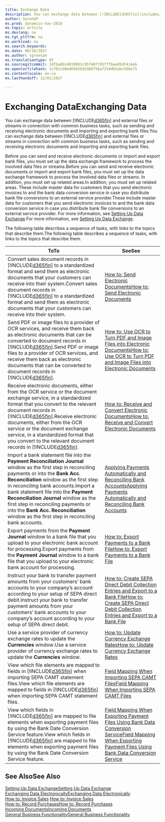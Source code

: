 ```yaml
---
title: Exchange Data
description: You can exchange data between [!INCLUDE[d365fin](includes/d365fin_md.md)] and external files or streams in connection with common business tasks, such as sending and receiving electronic documents and importing and exporting bank files.
author: SorenGP
ms.prod: dynamics-nav-2018
ms.topic: article
ms.devlang: na
ms.tgt_pltfrm: na
ms.workload: na
ms.search.keywords: 
ms.date: 08/18/2017
ms.author: sgroespe
ms.translationtype: HT
ms.sourcegitcommit: 1dfba8b14019991c95f40ffd5f7fbaed5df414eb
ms.openlocfilehash: 1cf62cb0e4656593d380756af310db5abc586e71
ms.contentlocale: en-ca
ms.lasthandoff: 12/01/2017

---
```

# <a name="exchanging-data"></a><span data-ttu-id="b7172-103">Exchanging Data</span><span class="sxs-lookup"><span data-stu-id="b7172-103">Exchanging Data</span></span>
<span data-ttu-id="b7172-104">You can exchange data between [!INCLUDE[d365fin](includes/d365fin_md.md)] and external files or streams in connection with common business tasks, such as sending and receiving electronic documents and importing and exporting bank files.</span><span class="sxs-lookup"><span data-stu-id="b7172-104">You can exchange data between [!INCLUDE[d365fin](includes/d365fin_md.md)] and external files or streams in connection with common business tasks, such as sending and receiving electronic documents and importing and exporting bank files.</span></span>  

<span data-ttu-id="b7172-105">Before you can send and receive electronic documents or import and export bank files, you must set up the data exchange framework to process the involved data files or streams.</span><span class="sxs-lookup"><span data-stu-id="b7172-105">Before you can send and receive electronic documents or import and export bank files, you must set up the data exchange framework to process the involved data files or streams.</span></span> <span data-ttu-id="b7172-106">In addition, you must set up related areas.</span><span class="sxs-lookup"><span data-stu-id="b7172-106">In addition, you must set up related areas.</span></span> <span data-ttu-id="b7172-107">These include master data for customers that you send electronic invoices to and the bank data conversion service in case you distribute bank file conversions to an external service provider.</span><span class="sxs-lookup"><span data-stu-id="b7172-107">These include master data for customers that you send electronic invoices to and the bank data conversion service in case you distribute bank file conversions to an external service provider.</span></span> <span data-ttu-id="b7172-108">For more information, see [Setting Up Data Exchange](across-set-up-data-exchange.md).</span><span class="sxs-lookup"><span data-stu-id="b7172-108">For more information, see [Setting Up Data Exchange](across-set-up-data-exchange.md).</span></span>  

 <span data-ttu-id="b7172-109">The following table describes a sequence of tasks, with links to the topics that describe them.</span><span class="sxs-lookup"><span data-stu-id="b7172-109">The following table describes a sequence of tasks, with links to the topics that describe them.</span></span>  

|<span data-ttu-id="b7172-110">**To**</span><span class="sxs-lookup"><span data-stu-id="b7172-110">**To**</span></span>|<span data-ttu-id="b7172-111">**See**</span><span class="sxs-lookup"><span data-stu-id="b7172-111">**See**</span></span>|  
|------------|-------------|  
|<span data-ttu-id="b7172-112">Convert sales document records in [!INCLUDE[d365fin](includes/d365fin_md.md)] to a standardized format and send them as electronic documents that your customers can receive into their system.</span><span class="sxs-lookup"><span data-stu-id="b7172-112">Convert sales document records in [!INCLUDE[d365fin](includes/d365fin_md.md)] to a standardized format and send them as electronic documents that your customers can receive into their system.</span></span>|[<span data-ttu-id="b7172-113">How to: Send Electronic Documents</span><span class="sxs-lookup"><span data-stu-id="b7172-113">How to: Send Electronic Documents</span></span>](sales-how-to-send-electronic-documents.md)|  
|<span data-ttu-id="b7172-114">Send PDF or image files to a provider of OCR services, and receive them back as electronic documents that can be converted to document records in [!INCLUDE[d365fin](includes/d365fin_md.md)].</span><span class="sxs-lookup"><span data-stu-id="b7172-114">Send PDF or image files to a provider of OCR services, and receive them back as electronic documents that can be converted to document records in [!INCLUDE[d365fin](includes/d365fin_md.md)].</span></span>|[<span data-ttu-id="b7172-115">How to: Use OCR to Turn PDF and Image Files into Electronic Documents</span><span class="sxs-lookup"><span data-stu-id="b7172-115">How to: Use OCR to Turn PDF and Image Files into Electronic Documents</span></span>](across-how-use-ocr-pdf-images-files.md)|  
|<span data-ttu-id="b7172-116">Receive electronic documents, either from the OCR service or the document exchange service, in a standardized format that you convert to the relevant document records in [!INCLUDE[d365fin](includes/d365fin_md.md)].</span><span class="sxs-lookup"><span data-stu-id="b7172-116">Receive electronic documents, either from the OCR service or the document exchange service, in a standardized format that you convert to the relevant document records in [!INCLUDE[d365fin](includes/d365fin_md.md)].</span></span>|[<span data-ttu-id="b7172-117">How to: Receive and Convert Electronic Documents</span><span class="sxs-lookup"><span data-stu-id="b7172-117">How to: Receive and Convert Electronic Documents</span></span>](purchasing-how-to-receive-and-convert-electronic-documents.md)|  
|<span data-ttu-id="b7172-118">Import a bank statement file into the **Payment Reconciliation Journal** window as the first step in reconciling payments or into the **Bank Acc. Reconciliation** window as the first step in reconciling bank accounts.</span><span class="sxs-lookup"><span data-stu-id="b7172-118">Import a bank statement file into the **Payment Reconciliation Journal** window as the first step in reconciling payments or into the **Bank Acc. Reconciliation** window as the first step in reconciling bank accounts.</span></span>|[<span data-ttu-id="b7172-119">Applying Payments Automatically and Reconciling Bank Accounts</span><span class="sxs-lookup"><span data-stu-id="b7172-119">Applying Payments Automatically and Reconciling Bank Accounts</span></span>](receivables-apply-payments-auto-reconcile-bank-accounts.md)|  
|<span data-ttu-id="b7172-120">Export payments from the **Payment Journal** window to a bank file that you upload to your electronic bank account for processing.</span><span class="sxs-lookup"><span data-stu-id="b7172-120">Export payments from the **Payment Journal** window to a bank file that you upload to your electronic bank account for processing.</span></span>|[<span data-ttu-id="b7172-121">How to: Export Payments to a Bank File</span><span class="sxs-lookup"><span data-stu-id="b7172-121">How to: Export Payments to a Bank File</span></span>](payables-how-export-payments-bank-file.md)|  
|<span data-ttu-id="b7172-122">Instruct your bank to transfer payment amounts from your customers’ bank accounts to your company’s account according to your setup of SEPA direct debit.</span><span class="sxs-lookup"><span data-stu-id="b7172-122">Instruct your bank to transfer payment amounts from your customers’ bank accounts to your company’s account according to your setup of SEPA direct debit.</span></span>|[<span data-ttu-id="b7172-123">How to: Create SEPA Direct Debit Collection Entries and Export to a Bank File</span><span class="sxs-lookup"><span data-stu-id="b7172-123">How to: Create SEPA Direct Debit Collection Entries and Export to a Bank File</span></span>](finance-how-create-sepa-direct-debit-collection-entries-export-bank-file.md)|  
|<span data-ttu-id="b7172-124">Use a service provider of currency exchange rates to update the **Currencies** window.</span><span class="sxs-lookup"><span data-stu-id="b7172-124">Use a service provider of currency exchange rates to update the **Currencies** window.</span></span>|[<span data-ttu-id="b7172-125">How to: Update Currency Exchange Rates</span><span class="sxs-lookup"><span data-stu-id="b7172-125">How to: Update Currency Exchange Rates</span></span>](finance-how-update-currencies.md)|  
|<span data-ttu-id="b7172-126">View which file elements are mapped to fields in [!INCLUDE[d365fin](includes/d365fin_md.md)] when importing SEPA CAMT statement files.</span><span class="sxs-lookup"><span data-stu-id="b7172-126">View which file elements are mapped to fields in [!INCLUDE[d365fin](includes/d365fin_md.md)] when importing SEPA CAMT statement files.</span></span>|[<span data-ttu-id="b7172-127">Field Mapping When Importing SEPA CAMT Files</span><span class="sxs-lookup"><span data-stu-id="b7172-127">Field Mapping When Importing SEPA CAMT Files</span></span>](across-field-mapping-when-importing-sepa-camt-files.md)|  
|<span data-ttu-id="b7172-128">View which fields in [!INCLUDE[d365fin](includes/d365fin_md.md)] are mapped to file elements when exporting payment files by using the Bank Date Conversion Service feature.</span><span class="sxs-lookup"><span data-stu-id="b7172-128">View which fields in [!INCLUDE[d365fin](includes/d365fin_md.md)] are mapped to file elements when exporting payment files by using the Bank Date Conversion Service feature.</span></span>|[<span data-ttu-id="b7172-129">Field Mapping When Exporting Payment Files Using Bank Data Conversion Service</span><span class="sxs-lookup"><span data-stu-id="b7172-129">Field Mapping When Exporting Payment Files Using Bank Data Conversion Service</span></span>](across-field-mapping-when-exporting-payment-files-using-bank-data-conversion-service.md)|  

## <a name="see-also"></a><span data-ttu-id="b7172-130">See Also</span><span class="sxs-lookup"><span data-stu-id="b7172-130">See Also</span></span>  
[<span data-ttu-id="b7172-131">Setting Up Data Exchange</span><span class="sxs-lookup"><span data-stu-id="b7172-131">Setting Up Data Exchange</span></span>](across-set-up-data-exchange.md)  
[<span data-ttu-id="b7172-132">Exchanging Data Electronically</span><span class="sxs-lookup"><span data-stu-id="b7172-132">Exchanging Data Electronically</span></span>](across-data-exchange.md)  
<span data-ttu-id="b7172-133">[How to: Invoice Sales](sales-how-invoice-sales.md) </span><span class="sxs-lookup"><span data-stu-id="b7172-133">[How to: Invoice Sales](sales-how-invoice-sales.md) </span></span>  
[<span data-ttu-id="b7172-134">How to: Record Purchases</span><span class="sxs-lookup"><span data-stu-id="b7172-134">How to: Record Purchases</span></span>](purchasing-how-record-purchases.md)  
[<span data-ttu-id="b7172-135">Incoming Documents</span><span class="sxs-lookup"><span data-stu-id="b7172-135">Incoming Documents</span></span>](across-income-documents.md)  
[<span data-ttu-id="b7172-136">General Business Functionality</span><span class="sxs-lookup"><span data-stu-id="b7172-136">General Business Functionality</span></span>](ui-across-business-areas.md)  

